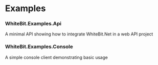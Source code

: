 # Examples

### WhiteBit.Examples.Api
A minimal API showing how to integrate WhiteBit.Net in a web API project

### WhiteBit.Examples.Console
A simple console client demonstrating basic usage